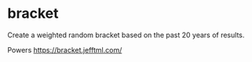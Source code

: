 # bracket
Create a weighted random bracket based on the past 20 years of results.

Powers https://bracket.jefftml.com/
